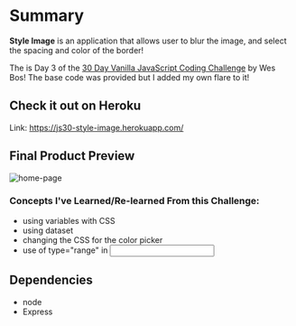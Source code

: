 # Summary

**Style Image** is an application that allows user to blur the image, and select the spacing and color of the border!

The is Day 3 of the [30 Day Vanilla JavaScript Coding Challenge](https://javascript30.com/) by Wes Bos! The base code was provided but I added my own flare to it!

## Check it out on Heroku

Link: https://js30-style-image.herokuapp.com/

## Final Product Preview

![home-page]()

### Concepts I've Learned/Re-learned From this Challenge:

- using variables with CSS
- using dataset
- changing the CSS for the color picker
- use of type="range" in <input>

## Dependencies

- node
- Express
